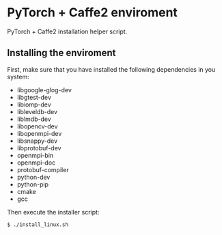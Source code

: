 # PyTorch + Caffe2 enviroment

PyTorch + Caffe2 installation helper script.

## Installing the enviroment

First, make sure that you have installed the following dependencies in you system:

* libgoogle-glog-dev
* libgtest-dev
* libiomp-dev
* libleveldb-dev
* liblmdb-dev
* libopencv-dev
* libopenmpi-dev
* libsnappy-dev
* libprotobuf-dev
* openmpi-bin
* openmpi-doc
* protobuf-compiler
* python-dev
* python-pip
* cmake
* gcc

Then execute the installer script:

```
$ ./install_linux.sh
```

